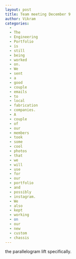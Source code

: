 ```yaml
---
layout: post
title: Team meeting December 9
author: Vikram
categories:
  - 
  - The
  - Engineering
  - Portfolio
  - is
  - still
  - being
  - worked
  - on.
  - We
  - sent
  - a
  - good
  - couple
  - emails
  - to
  - local
  - fabrication
  - companies.
  - A
  - couple
  - of
  - our
  - members
  - took
  - some
  - cool
  - photos
  - that
  - we
  - will
  - use
  - for
  - our
  - portfolio
  - and
  - possibly
  - instagram.
  - We
  - also
  - kept
  - working
  - on
  - our
  - new
  - custom
  - chassis
---
```

 the parallelogram lift specifically.
